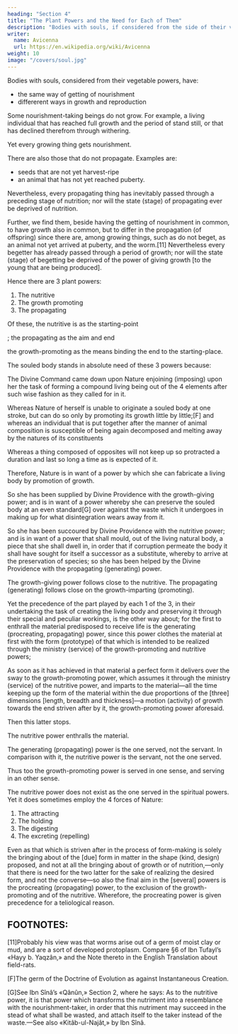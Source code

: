 ```yaml
---
heading: "Section 4"
title: "The Plant Powers and the Need for Each of Them"
description: "Bodies with souls, if considered from the side of their vegetable powers, are found to have in common the getting of nourishment"
writer:
  name: Avicenna
  url: https://en.wikipedia.org/wiki/Avicenna
weight: 10
image: "/covers/soul.jpg"
---
```



Bodies with souls, considered from their vegetable powers, have:
- the same way of getting of nourishment
- differerent ways in growth and reproduction

Some nourishment-taking beings do not grow. For example, a living individual that has reached full growth and the period of stand still, or that has declined therefrom through withering. 

Yet every growing thing gets nourishment. 

There are also those that do not propagate. Examples are:
- seeds that are not yet harvest-ripe
- an animal that has not yet reached puberty.

Nevertheless, every propagating thing has inevitably passed through a preceding stage of nutrition; nor will the state (stage) of propagating ever be deprived of nutrition. 

Further, we find them, beside having the getting of nourishment in common, to have growth also in common, but to differ in the propagation (of offspring) since there are, among growing things, such as do not beget, as an animal not yet arrived at puberty, and the worm.[11] Nevertheless every begetter has already passed through a period of growth; nor will the state (stage) of begetting be deprived of the power of giving growth [to the young that are being produced]. 

Hence there are 3 <!-- vegetable -->plant powers:

1. The nutritive
2. The growth promoting
3. The propagating

Of these, the nutritive is as the starting-point

; the propagating as the aim and end

 the growth-promoting as the means binding the end to the starting-place.

 The souled body stands in absolute need of these 3 powers because:

The Divine Command came down upon Nature enjoining (imposing) upon her the task of forming a compound living being out of the 4 elements after such wise fashion as they called for in it.

Whereas Nature of herself is unable to originate a souled body at one stroke, but can do so only by promoting its growth little by little;[F] and whereas an individual that is put together after the manner of animal composition is susceptible of being again decomposed and melting away by the natures of its constituents

Whereas a thing composed of opposites will not keep up so protracted a duration and last so long a time as is expected of it. 

Therefore, Nature is in want of a power by which she can fabricate a living body by promotion of growth. 

So she has been supplied by Divine Providence with the growth-giving power; and is in want of a power whereby she can preserve the souled body at an even standard[G] over against the waste which it undergoes in making up for what disintegration wears away from it. 

So she has been succoured by Divine Providence with the nutritive power; and is in want of a power that shall mould, out of the living natural body, a piece that she shall dwell in, in order that if corruption permeate the body it shall have sought for itself a successor as a substitute, whereby to arrive at the preservation of species; so she has been helped by the Divine Providence with the propagating (generating) power.

The growth-giving power follows close to the nutritive. The propagating (generating) follows close on the growth-imparting (promoting). 

Yet the precedence of the part played by each 1 of the 3, in their undertaking the task of creating the living body and preserving it through their special and peculiar workings, is the other way about; for the first to enthrall the material predisposed to receive life is the generating (procreating, propagating) power, since this power clothes the material at first with the form (prototype) of that which is intended to be realized through the ministry (service) of the growth-promoting and nutritive powers; 

As soon as it has achieved in that material a perfect form it delivers over the sway to the growth-promoting power, which assumes it through the ministry (service) of the nutritive power, and imparts to the material—all the time keeping up the form of the material within the due proportions of the [three] dimensions [length, breadth and thickness]—a motion (activity) of growth towards the end striven after by it, the growth-promoting power aforesaid. 

Then this latter stops. 

The nutritive power enthralls the material. 

The generating (propagating) power is the one served, not the servant. In comparison with it, the nutritive power is the servant, not the one served. 

Thus too the growth-promoting power is served in one sense, and serving in an other sense.

The nutritive power does not exist as the one served in the spiritual powers. Yet it does sometimes employ the 4 forces of Nature:

1. The attracting
2. The holding
3. The digesting
4. The excreting (repelling)

Even as that which is striven after in the process of form-making is solely the bringing about of the [due] form in matter in the shape (kind, design) proposed, and not at all the bringing about of growth or of nutrition,—only that there is need for the two latter for the sake of realizing the desired form, and not the converse—so also the final aim in the [several] powers is the procreating (propagating) power, to the exclusion of the growth-promoting and of the nutritive. Wherefore, the procreating power is given precedence for a teliological reason.

<!-- And through God is fitness to be achieved. -->


## FOOTNOTES:

[11]Probably his view was that worms arise out of a germ of moist clay or mud, and are a sort of developed protoplasm. Compare §6 of Ibn Tufayl’s «Hayy b. Yaqzân,» and the Note thereto in the English Translation about field-rats.

[F]The germ of the Doctrine of Evolution as against Instantaneous Creation.

[G]See Ibn Sînâ’s «Qânûn,» Section 2, where he says: As to the nutritive power, it is that power which transforms the nutriment into a resemblance with the nourishment-taker, in order that this nutriment may succeed in the stead of what shall be wasted, and attach itself to the taker instead of the waste.—See also «Kitâb-ul-Najât,» by Ibn Sînâ.
